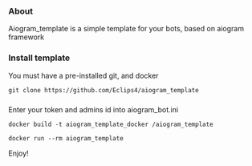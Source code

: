 ### About

Aiogram_template is a simple template for your bots, based on aiogram framework

### Install template
You must have a pre-installed git, and docker

    git clone https://github.com/Eclips4/aiogram_template
###
Enter your token and admins id into aiogram_bot.ini

    docker build -t aiogram_template_docker /aiogram_template

    docker run --rm aiogram_template

Enjoy!